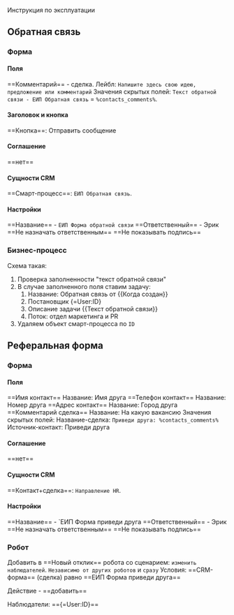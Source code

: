 Инструкция по эксплуатации

## Обратная связь

### Форма

#### Поля

==Комментарий== - сделка. Лейбл: `Напишите здесь свою идею, предложение или комментарий`
Значения скрытых полей: `Текст обратной связи - ЕИП Обратная связь` = `%contacts_comments%`.
#### Заголовок и кнопка
==Кнопка==: Отправить сообщение 

#### Соглашение
==нет==

#### Сущности CRM

==Смарт-процесс==: `ЕИП Обратная связь`.

#### Настройки

==Название== - `ЕИП Форма обратной связи`
==Ответственный== - Эрик
==Не назначать ответственным==
==Не показывать подпись==


### Бизнес-процесс

Схема такая:
1. Проверка заполненности "текст обратной связи"
2. В случае заполненного поля ставим задачу:
	1. Название: Обратная связь от {{Когда создан}}
	2. Постановщик {=User:ID}
	3. Описание задачи {{Текст обратной связи}}
	4. Поток: отдел маркетинга и PR
3. Удаляем объект смарт-процесса по `ID`

## Реферальная форма

### Форма

#### Поля

==Имя контакт== Название: Имя друга
==Телефон контакт== Название: Номер друга
==Адрес контакт== Название: Город друга
==Комментарий сделка== Название: На какую вакансию
Значения скрытых полей:
Название-сделка: `Приведи друга: %contacts_comments%`
Источник-контакт: Приведи друга

#### Соглашение
==нет==

#### Сущности CRM

==Контакт+сделка==: `Направление HR`.

#### Настройки

==Название== - `ЕИП Форма приведи друга
==Ответственный== - Эрик
==Не назначать ответственным==
==Не показывать подпись==


### Робот

Добавить в ==Новый отклик== робота со сценарием: `изменить наблюдателей`.
`Независимо от других роботов` и `сразу`
Условия:
==CRM-форма== (сделка)
равно
==ЕИП Форма приведи друга==

Действие - ==добавить==

Наблюдатели: =={=User:ID}==
